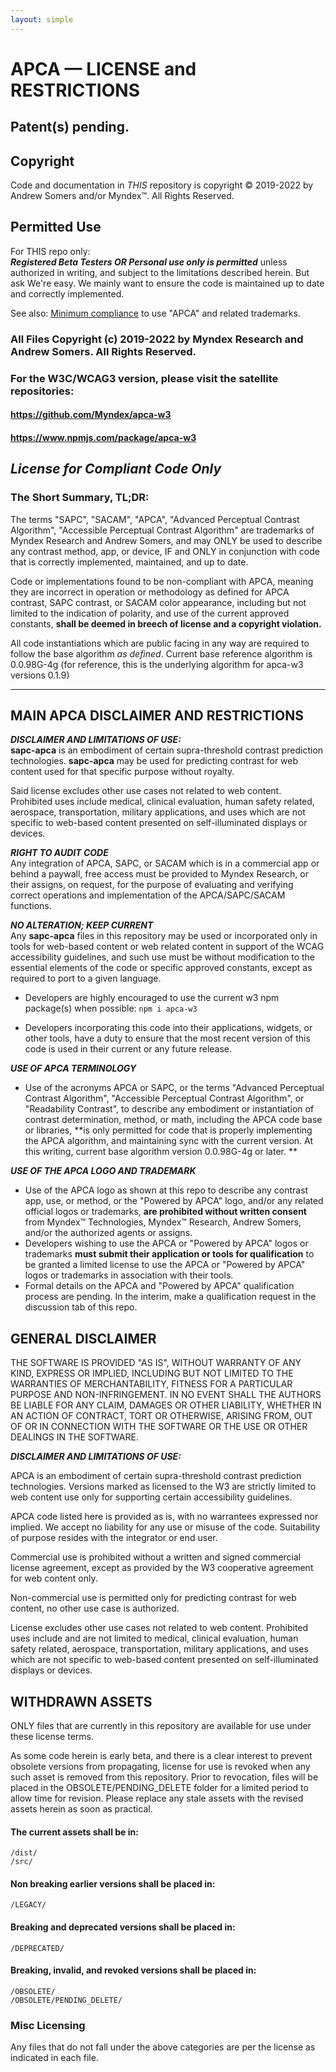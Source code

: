 ```yaml
---
layout: simple
---
```


# APC<span class="flipH">A</span> — LICENSE and RESTRICTIONS
## Patent(s) pending.
## Copyright
Code and documentation in _THIS_ repository is copyright © 2019-2022 by Andrew Somers and/or Myndex™. All Rights Reserved.
## Permitted Use
For THIS repo only:    
_**Registered Beta Testers OR Personal use only is permitted**_ unless authorized in writing, and subject to the limitations described herein. But ask We're easy. We mainly want to ensure the code is maintained up to date and correctly implemented.

See also: [Minimum compliance](https://git.apcacontrast.com/documentation/minimum_compliance) to use "APCA" and related trademarks.

### All Files Copyright (c) 2019-2022 by Myndex Research and Andrew Somers. All Rights Reserved.
### For the W3C/WCAG3 version, please visit the satellite repositories:     
#### https://github.com/Myndex/apca-w3
#### https://www.npmjs.com/package/apca-w3

## _License for Compliant Code Only_
### The Short Summary, TL;DR:

The terms "SAPC", "SACAM", "APCA", "Advanced Perceptual Contrast Algorithm", "Accessible Perceptual Contrast Algorithm" are trademarks of Myndex Research and Andrew Somers, and may ONLY be used to describe any contrast method, app, or device, IF and ONLY in conjunction with code that is correctly implemented, maintained, and up to date.

Code or implementations found to be non-compliant with APCA, meaning they are incorrect in operation or methodology as defined for APCA contrast, SAPC contrast, or SACAM color appearance, including but not limited to the indication of polarity, and use of the current approved constants, **shall be deemed in breech of license and a copyright violation.**

All code instantiations which are public facing in any way are required to follow the base algorithm _as defined_. Current base reference algorithm is 0.0.98G-4g (for reference, this is the underlying algorithm for apca-w3 versions 0.1.9)

-----
## MAIN APCA DISCLAIMER AND RESTRICTIONS

_**DISCLAIMER AND LIMITATIONS OF USE:**_       
**sapc-apca** is an embodiment of certain supra-threshold
contrast prediction technologies. **sapc-apca**  may be
used for predicting contrast for web content used for that
specific purpose without royalty.

Said license excludes other use cases
not related to web content. Prohibited uses include
medical, clinical evaluation, human safety related,
aerospace, transportation, military applications, 
and uses which are not specific to web-based content
presented on self-illuminated displays or devices.

_**RIGHT TO AUDIT CODE**_     
Any integration of APCA, SAPC, or SACAM which is in a commercial app or behind a paywall, free access must be provided to Myndex Research, or their assigns, on request, for the purpose of evaluating and verifying correct operations and implementation of the APCA/SAPC/SACAM functions.

_**NO ALTERATION; KEEP CURRENT**_     
Any **sapc-apca** files in this repository may be used or incorporated only in tools for web-based content or web related content in support of the WCAG accessibility guidelines, and such use must be without modification to the essential elements of the code or specific approved constants, except as required to port to a given language.

- Developers are highly encouraged to use the current w3 npm package(s) when possible:  ` npm i apca-w3 `

- Developers incorporating this code into their applications, widgets, or other tools, have a duty to ensure that the most recent version of this code is used in their current or any future release. 


_**USE OF APCA TERMINOLOGY**_     
- Use of the acronyms APCA or SAPC, or the terms "Advanced Perceptual Contrast Algorithm", "Accessible Perceptual Contrast Algorithm", or "Readability Contrast", to describe any embodiment or instantiation of contrast determination, method, or math, including the APCA code base or libraries, **is only permitted for code that is properly implementing the APCA algorithm, and maintaining sync with the current version. At this writing, current base algorithm version 0.0.98G-4g or later. **

_**USE OF THE APCA LOGO AND TRADEMARK**_     
- Use of the APCA logo as shown at this repo to describe any contrast app, use, or method, or the "Powered by APCA" logo, and/or any related official logos or trademarks, **are prohibited without written consent** from Myndex™ Technologies, Myndex™ Research, Andrew Somers, and/or the authorized agents or assigns.
- Developers wishing to use the APCA or "Powered by APCA" logos or trademarks **must submit their application or tools for qualification** to be granted a limited license to use the APCA or "Powered by APCA" logos or trademarks in association with their tools.
- Formal details on the APCA and "Powered by APCA" qualification process are pending. In the interim, make a qualification request in the discussion tab of this repo.


## GENERAL DISCLAIMER

THE SOFTWARE IS PROVIDED "AS IS", WITHOUT WARRANTY OF ANY KIND, EXPRESS OR IMPLIED, INCLUDING BUT NOT LIMITED TO THE WARRANTIES OF MERCHANTABILITY, FITNESS FOR A PARTICULAR PURPOSE AND NON-INFRINGEMENT. IN NO EVENT SHALL THE AUTHORS BE LIABLE FOR ANY CLAIM, DAMAGES OR OTHER LIABILITY, WHETHER IN AN ACTION OF CONTRACT, TORT OR OTHERWISE, ARISING FROM, OUT OF OR IN CONNECTION WITH THE SOFTWARE OR THE USE OR OTHER DEALINGS IN THE SOFTWARE.

**_DISCLAIMER AND LIMITATIONS OF USE:_**

APCA is an embodiment of certain supra-threshold contrast
prediction technologies. Versions marked as licensed to 
the W3 are strictly limited to web content use only for 
supporting certain accessibility guidelines.

APCA code listed here is provided as is, with no 
warrantees expressed nor implied. We accept no 
liability for any use or misuse of the code. 
Suitability of  purpose resides with the 
integrator or end user.

Commercial use is prohibited without a written 
and signed commercial license agreement, except 
as provided by the W3 cooperative agreement for 
web content only.

Non-commercial use is permitted only for 
predicting contrast for web content, no 
other use case is authorized.

License excludes other use cases not related to web 
content. Prohibited uses include and are not limited 
to medical, clinical evaluation, human safety related, 
aerospace, transportation, military applications, and 
uses which are not specific to web-based content 
presented on self-illuminated displays or devices.

## WITHDRAWN ASSETS
ONLY files that are currently in this repository are available for use under these license terms.

As some code herein is early beta, and there is a clear interest to prevent obsolete versions from propagating, license for use is revoked when any such asset is removed from this repository. Prior to revocation, files will be placed in the OBSOLETE/PENDING_DELETE folder for a limited period to allow time for revision. Please replace any stale assets with the revised assets herein as soon as practical.

#### The current assets shall be in:
    /dist/    
    /src/
#### Non breaking earlier versions shall be placed in:
    /LEGACY/
#### Breaking and deprecated versions shall be placed in:
    /DEPRECATED/
#### Breaking, invalid, and revoked versions shall be placed in:
    /OBSOLETE/    
    /OBSOLETE/PENDING_DELETE/

### Misc Licensing
Any files that do not fall under the above categories are per the license as indicated in each file.

